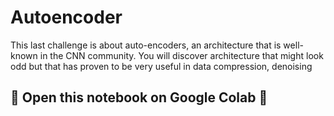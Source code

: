 # Autoencoder

This last challenge is about auto-encoders, an architecture that is well-known in the CNN community. You will discover architecture that might look odd but that has proven to be very useful in data compression, denoising

## 🚨 Open this notebook on Google Colab 🚨
